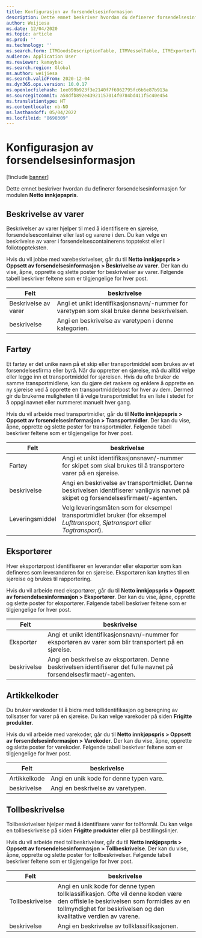 ```yaml
---
title: Konfigurasjon av forsendelsesinformasjon
description: Dette emnet beskriver hvordan du definerer forsendelsesinformasjon for modulen Netto innkjøpspris.
author: Weijiesa
ms.date: 12/04/2020
ms.topic: article
ms.prod: ''
ms.technology: ''
ms.search.form: ITMGoodsDescriptionTable, ITMVesselTable, ITMExporterTable, ITMCommodityCodeTable, ITMCustomsDescription
audience: Application User
ms.reviewer: kamaybac
ms.search.region: Global
ms.author: weijiesa
ms.search.validFrom: 2020-12-04
ms.dyn365.ops.version: 10.0.17
ms.openlocfilehash: 1ee099b923f3e2140f7f6962795fc6b6e87b913a
ms.sourcegitcommit: a58dfb892e43921157014f0784bd411f5c40e454
ms.translationtype: HT
ms.contentlocale: nb-NO
ms.lasthandoff: 05/04/2022
ms.locfileid: "8690309"
---
```

# <a name="shipping-information-setup"></a>Konfigurasjon av forsendelsesinformasjon

[!include [banner](../../includes/banner.md)]

Dette emnet beskriver hvordan du definerer forsendelsesinformasjon for modulen **Netto innkjøpspris**.

## <a name="description-of-goods"></a><a name="description-of-goods"></a>Beskrivelse av varer

Beskrivelser av varer hjelper til med å identifisere en sjøreise, forsendelsescontainer eller last og varene i den. Du kan velge en beskrivelse av varer i forsendelsescontainerens topptekst eller i foliotoppteksten.

Hvis du vil jobbe med varebeskrivelser, går du til **Netto innkjøpspris \> Oppsett av forsendelsesinformasjon \> Beskrivelse av varer**. Der kan du vise, åpne, opprette og slette poster for beskrivelser av varer. Følgende tabell beskriver feltene som er tilgjengelige for hver post.

| Felt | beskrivelse |
|---|---|
| Beskrivelse av varer | Angi et unikt identifikasjonsnavn/-nummer for varetypen som skal bruke denne beskrivelsen. |
| beskrivelse | Angi en beskrivelse av varetypen i denne kategorien. |

## <a name="vessels"></a><a name="vessels"></a>Fartøy

Et fartøy er det unike navn på et skip eller transportmiddel som brukes av et forsendelsesfirma eller byrå. Når du oppretter en sjøreise, må du alltid velge eller legge inn et transportmiddel for sjøreisen. Hvis du ofte bruker de samme transportmidlene, kan du gjøre det raskere og enklere å opprette en ny sjøreise ved å opprette en transportmiddelpost for hver av dem. Dermed gir du brukerne muligheten til å velge transportmidlet fra en liste i stedet for å oppgi navnet eller nummeret manuelt hver gang.

Hvis du vil arbeide med transportmidler, går du til **Netto innkjøpspris \> Oppsett av forsendelsesinformasjon \> Transportmidler**. Der kan du vise, åpne, opprette og slette poster for transportmidler. Følgende tabell beskriver feltene som er tilgjengelige for hver post.

| Felt | beskrivelse |
|---|---|
| Fartøy | Angi et unikt identifikasjonsnavn/-nummer for skipet som skal brukes til å transportere varer på en sjøreise. |
| beskrivelse | Angi en beskrivelse av transportmidlet. Denne beskrivelsen identifiserer vanligvis navnet på skipet og forsendelsesfirmaet/-agenten. |
| Leveringsmiddel | Velg leveringsmåten som for eksempel transportmidlet bruker (for eksempel _Lufttransport_, _Sjøtransport_ eller _Togtransport_). |

## <a name="exporters"></a>Eksportører

Hver eksportørpost identifiserer en leverandør eller eksportør som kan defineres som leverandøren for en sjøreise. Eksportøren kan knyttes til en sjøreise og brukes til rapportering.

Hvis du vil arbeide med eksportører, går du til **Netto innkjøpspris \> Oppsett av forsendelsesinformasjon \> Eksportører**. Der kan du vise, åpne, opprette og slette poster for eksportører. Følgende tabell beskriver feltene som er tilgjengelige for hver post.

| Felt | beskrivelse |
|---|---|
| Eksportør | Angi et unikt identifikasjonsnavn/-nummer for eksportøren av varer som blir transportert på en sjøreise. |
| beskrivelse | Angi en beskrivelse av eksportøren. Denne beskrivelsen identifiserer det fulle navnet på forsendelsesfirmaet/-agenten. |

## <a name="commodity-codes"></a>Artikkelkoder

Du bruker varekoder til å bidra med tollidentifikasjon og beregning av tollsatser for varer på en sjøreise. Du kan velge varekoder på siden **Frigitte produkter**.

Hvis du vil arbeide med varekoder, går du til **Netto innkjøpspris \> Oppsett av forsendelsesinformasjon \> Varekoder**. Der kan du vise, åpne, opprette og slette poster for varekoder. Følgende tabell beskriver feltene som er tilgjengelige for hver post.

| Felt | beskrivelse |
|---|---|
| Artikkelkode | Angi en unik kode for denne typen vare. |
| beskrivelse | Angi en beskrivelse av varetypen. |

## <a name="customs-description"></a>Tollbeskrivelse

Tollbeskrivelser hjelper med å identifisere varer for tollformål. Du kan velge en tollbeskrivelse på siden **Frigitte produkter** eller på bestillingslinjer.

Hvis du vil arbeide med tollbeskrivelser, går du til **Netto innkjøpspris \> Oppsett av forsendelsesinformasjon \> Tollbeskrivelse**. Der kan du vise, åpne, opprette og slette poster for tollbeskrivelser. Følgende tabell beskriver feltene som er tilgjengelige for hver post.

| Felt | beskrivelse |
|---|---|
| Tollbeskrivelse | Angi en unik kode for denne typen tollklassifikasjon. Ofte vil denne koden være den offisielle beskrivelsen som formidles av en tollmyndighet for beskrivelsen og den kvalitative verdien av varene. |
| beskrivelse | Angi en beskrivelse av tollklassifikasjonen. |

